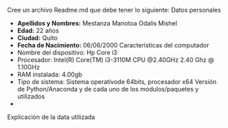 Cree un archivo Readme.md que debe tener lo siguiente:
Datos personales
- **Apellidos y Nombres:** Mestanza Manotoa Odalis Mishel
- **Edad:** 22 años
- **Ciudad:** Quito
- **Fecha de Nacimiento:** 06/06/2000
Características del computador
- Nombre del dispositivo: Hp Core i3
- Procesador: Intel(R) Core(TM) i3-3110M CPU @2.40GHz 2.40 Ghz @ 1.10GHz
- RAM instalada: 4.00gb
- Tipo de sistema: Sistema operativode 64bits, procesador x64
Versión de Python/Anaconda y de cada uno de los módulos/paquetes y utilizados
- 
Explicación de la data utilizada
